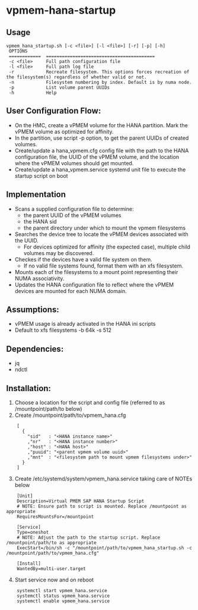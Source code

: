 # vpmem-hana-startup

## Usage
```
vpmem_hana_startup.sh [-c <file>] [-l <file>] [-r] [-p] [-h]
 OPTIONS
 ============  =========================================
 -c <file>     Full path configuration file
 -l <file>     Full path log file
 -r            Recreate filesystem. This options forces recreation of the filesystem(s) regardless of whether valid or not.
 -n            Filesystem numbering by index. Default is by numa node.
 -p            List volume parent UUIDs
 -h            Help
```

## User Configuration Flow:
- On the HMC, create a vPMEM volume for the HANA partition. Mark the vPMEM volume as optimized for affinity.
- In the partition, use script -p option, to get the parent UUIDs of created volumes.
- Create/update a hana_vpmem.cfg config file with the path to the HANA configuration file, the UUID of the vPMEM volume, and the location where the vPMEM volumes should get mounted.
- Create/update a hana_vpmem.service systemd unit file to execute the startup script on boot

## Implementation
- Scans a supplied configuration file to determine:
   - the parent UUID of the vPMEM volumes
   - the HANA sid
   - the parent directory under which to mount the vpmem filesystems
- Searches the device tree to locate the vPMEM devices associated with the UUID.
   - For devices optimized for affinity (the expected case), multiple child volumes may be discovered.
- Checkes if the devices have a valid file system on them.
   - If no valid file systems found, format them with an xfs filesystem.
- Mounts each of the filesystems to a mount point representing their NUMA associativity.
- Updates the HANA configuration file to reflect where the vPMEM devices are mounted for each NUMA domain.

## Assumptions:
- vPMEM usage is already activated in the HANA ini scripts
- Default to xfs filesystems -b 64k -s 512

## Dependencies:
- jq
- ndctl

## Installation:
 1. Choose a location for the script and config file (referred to as /mountpoint/path/to below)
 2. Create /mountpoint/path/to/vpmem_hana.cfg
```
    [
      {
        "sid"   : "<HANA instance name>"
        ,"nr"   : "<HANA instance number>"
        ,"host" : "<HANA host>"
        ,"puuid": "<parent vpmem volume uuid>"
        ,"mnt"  : "<filesystem path to mount vpmem filesystems under>"
      }
    ]
```
 3. Create /etc/systemd/system/vpmem_hana.service taking care of NOTEs below
```
    [Unit]
    Description=Virtual PMEM SAP HANA Startup Script
    # NOTE: Ensure path to script is mounted. Replace /mountpoint as appropriate
    RequiresMountsFor=/mountpoint

    [Service]
    Type=oneshot
    # NOTE: Adjust the path to the startup script. Replace /mountpoint/path/to as appropriate
    ExecStart=/bin/sh -c "/mountpoint/path/to/vpmem_hana_startup.sh -c /mountpoint/path/to/vpmem_hana.cfg"

    [Install]
    WantedBy=multi-user.target
```
 4. Start service now and on reboot
```
    systemctl start vpmem_hana.service
    systemctl status vpmem_hana.service
    systemctl enable vpmem_hana.service
```

